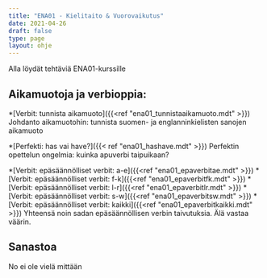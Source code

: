 ```yaml
---
title: "ENA01 - Kielitaito & Vuorovaikutus"
date: 2021-04-26
draft: false
type: page
layout: ohje
---
```

Alla löydät tehtäviä ENA01-kurssille

## Aikamuotoja ja verbioppia:
*[Verbit: tunnista aikamuoto]({{<ref "ena01_tunnistaaikamuoto.mdt" >}})
Johdanto aikamuotohin: tunnista suomen- ja englanninkielisten sanojen aikamuoto

*[Perfekti: has vai have?]({{< ref "ena01_hashave.mdt" >}})
Perfektin opettelun ongelmia: kuinka apuverbi taipuikaan?

*[Verbit: epäsäännölliset verbit: a-e]({{<ref "ena01_epaverbitae.mdt" >}})
*[Verbit: epäsäännölliset verbit: f-k]({{<ref "ena01_epaverbitfk.mdt" >}})
*[Verbit: epäsäännölliset verbit: l-r]({{<ref "ena01_epaverbitlr.mdt" >}})
*[Verbit: epäsäännölliset verbit: s-w]({{<ref "ena01_epaverbitsw.mdt" >}})
*[Verbit: epäsäännölliset verbit: kaikki]({{<ref "ena01_epaverbitkaikki.mdt" >}})
Yhteensä noin sadan epäsäännöllisen verbin taivutuksia. Älä vastaa väärin.


## Sanastoa
No ei ole vielä mittään
